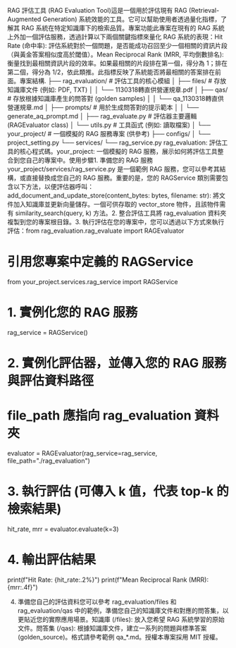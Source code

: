 RAG 評估工具 (RAG Evaluation Tool)這是一個用於評估現有 RAG (Retrieval-Augmented Generation) 系統效能的工具。它可以幫助使用者透過量化指標，了解其 RAG 系統在特定知識庫下的檢索品質。專案功能此專案在現有的 RAG 系統上外加一個評估服務，透過計算以下兩個關鍵指標來量化 RAG 系統的表現：Hit Rate (命中率): 評估系統對於一個問題，是否能成功召回至少一個相關的資訊片段（與黃金答案相似度高於閾值）。Mean Reciprocal Rank (MRR, 平均倒數排名): 衡量找到最相關資訊片段的效率。如果最相關的片段排在第一個，得分為 1；排在第二個，得分為 1/2，依此類推。此指標反映了系統能否將最相關的答案排在前面。專案結構.
├── rag_evaluation/                   # 評估工具的核心模組
│   ├── files/                        # 存放知識庫文件 (例如: PDF, TXT)
│   │   └── 1130318轉直供營運規章.pdf
│   ├── qas/                          # 存放根據知識庫產生的問答對 (golden samples)
│   │   └── qa_1130318轉直供營運規章.md
│   ├── prompts/                      # 用於生成問答對的提示範本
│   │   └── generate_aq_prompt.md
│   ├── rag_evaluate.py               # 評估器主要邏輯 (RAGEvaluator class)
│   └── utils.py                      # 工具函式 (例如: 讀取檔案)
│
└── your_project/                     # 一個模擬的 RAG 服務專案 (供參考)
    ├── configs/
    │   └── project_setting.py
    └── services/
        └── rag_service.py
rag_evaluation: 評估工具的核心程式碼。your_project: 一個模擬的 RAG 服務，展示如何將評估工具整合到您自己的專案中。使用步驟1. 準備您的 RAG 服務your_project/services/rag_service.py 是一個範例 RAG 服務，您可以參考其結構，或直接替換成您自己的 RAG 服務。重要的是，您的 RAGService 類別需要包含以下方法，以便評估器呼叫：add_document_and_update_store(content_bytes: bytes, filename: str): 將文件加入知識庫並更新向量儲存。一個可供存取的 vector_store 物件，且該物件需有 similarity_search(query, k) 方法。2. 整合評估工具將 rag_evaluation 資料夾複製到您的專案根目錄。3. 執行評估在您的專案中，您可以透過以下方式來執行評估：from rag_evaluation.rag_evaluate import RAGEvaluator
# 引用您專案中定義的 RAGService
from your_project.services.rag_service import RAGService

# 1. 實例化您的 RAG 服務
rag_service = RAGService()

# 2. 實例化評估器，並傳入您的 RAG 服務與評估資料路徑
# file_path 應指向 rag_evaluation 資料夾
evaluator = RAGEvaluator(rag_service=rag_service, file_path="./rag_evaluation")

# 3. 執行評估 (可傳入 k 值，代表 top-k 的檢索結果)
hit_rate, mrr = evaluator.evaluate(k=3)

# 4. 輸出評估結果
print(f"Hit Rate: {hit_rate:.2%}")
print(f"Mean Reciprocal Rank (MRR): {mrr:.4f}")

4. 準備您自己的評估資料您可以參考 rag_evaluation/files 和 rag_evaluation/qas 中的範例，準備您自己的知識庫文件和對應的問答集，以更貼近您的實際應用場景。知識庫 (/files): 放入您希望 RAG 系統學習的原始文件。問答集 (/qas): 根據知識庫文件，建立一系列的問題與標準答案 (golden_source)。格式請參考範例 qa_*.md。授權本專案採用 MIT 授權。